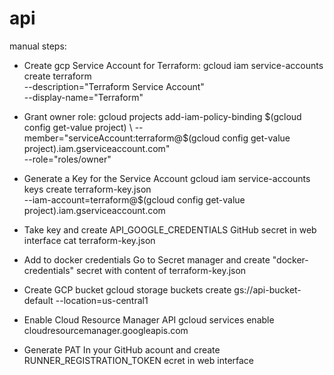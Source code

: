# api

manual steps:

- Create gcp Service Account for Terraform: 
gcloud iam service-accounts create terraform \
    --description="Terraform Service Account" \
    --display-name="Terraform"

- Grant owner role:
gcloud projects add-iam-policy-binding $(gcloud config get-value project) \
    --member="serviceAccount:terraform@$(gcloud config get-value project).iam.gserviceaccount.com" \
    --role="roles/owner"

-  Generate a Key for the Service Account
gcloud iam service-accounts keys create terraform-key.json \
    --iam-account=terraform@$(gcloud config get-value project).iam.gserviceaccount.com

- Take key and create API_GOOGLE_CREDENTIALS GitHub secret in web interface
cat terraform-key.json

- Add to docker credentials
Go to Secret manager and create "docker-credentials" secret with content of terraform-key.json

- Create GCP bucket
gcloud storage buckets create gs://api-bucket-default --location=us-central1

- Enable Cloud Resource Manager API
gcloud services enable cloudresourcemanager.googleapis.com

- Generate PAT 
In your GitHub acount and create RUNNER_REGISTRATION_TOKEN ecret in web interface